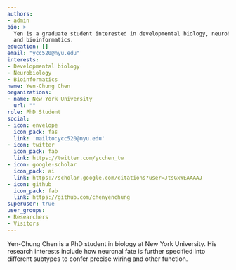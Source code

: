 ```yaml
---
authors:
- admin
bio: >
  Yen is a graduate student interested in developmental biology, neurobiology 
  and bioinformatics.
education: []
email: "ycc520@nyu.edu"
interests:
- Developmental biology
- Neurobiology
- Bioinformatics
name: Yen-Chung Chen
organizations:
- name: New York University
  url: ""
role: PhD Student
social:
- icon: envelope
  icon_pack: fas
  link: 'mailto:ycc520@nyu.edu'
- icon: twitter
  icon_pack: fab
  link: https://twitter.com/ycchen_tw
- icon: google-scholar
  icon_pack: ai
  link: https://scholar.google.com/citations?user=JtsGxWEAAAAJ
- icon: github
  icon_pack: fab
  link: https://github.com/chenyenchung
superuser: true
user_groups:
- Researchers
- Visitors
---
```


Yen-Chung Chen is a PhD student in biology at New York University. His research 
interests include how neuronal fate is further specified into different subtypes 
to confer precise wiring and other function.
